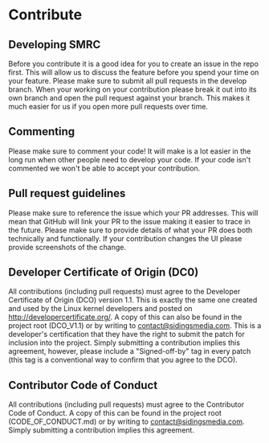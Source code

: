 <!-- 
SPDX-FileCopyrightText: Copyright (c) 2021-2022 Sidings Media 

SPDX-License-Identifier: CC0-1.0
-->
# Contribute

## Developing SMRC

Before you contribute it is a good idea for you to create an issue in
the repo first. This will allow us to discuss the feature before you
spend your time on your feature. Please make sure to submit all pull
requests in the develop branch. When your working on your contribution
please break it out into its own branch and open the pull request
against your branch. This makes it much easier for us if you open more
pull requests over time.

## Commenting

Please make sure to comment your code! It will make is a lot easier in
the long run when other people need to develop your code. If your code
isn't commented we won't be able to accept your contribution.

## Pull request guidelines
Please make sure to reference the issue which your PR addresses. This
will mean that GitHub will link your PR to the issue making it easier to
trace in the future. Please make sure to provide details of what your PR
does both technically and functionally. If your contribution changes the
UI please provide screenshots of the change.

## Developer Certificate of Origin (DC0)

All contributions (including pull requests) must agree to the Developer
Certificate of Origin (DCO) version 1.1. This is exactly the same one
created and used by the Linux kernel developers and posted on
http://developercertificate.org/. A copy of this can also be found in
the project root (DCO_V1.1) or by writing to
[contact@sidingsmedia.com](mailto:contact@sidingsmedia.com?subject=DCO).
This is a developer's certification that they have the right to submit
the patch for inclusion into the project. Simply submitting a
contribution implies this agreement, however, please include a
"Signed-off-by" tag in every patch (this tag is a conventional way to
confirm that you agree to the DCO).

## Contributor Code of Conduct

All contributions (including pull requests) must agree to the
Contributor Code of Conduct. A copy of this can be found in the project
root (CODE_OF_CONDUCT.md) or by writing to
[contact@sidingsmedia.com](mailto:contact@sidingsmedia.com?subject=Code%20of%20Conduct).
Simply submitting a contribution implies this agreement.